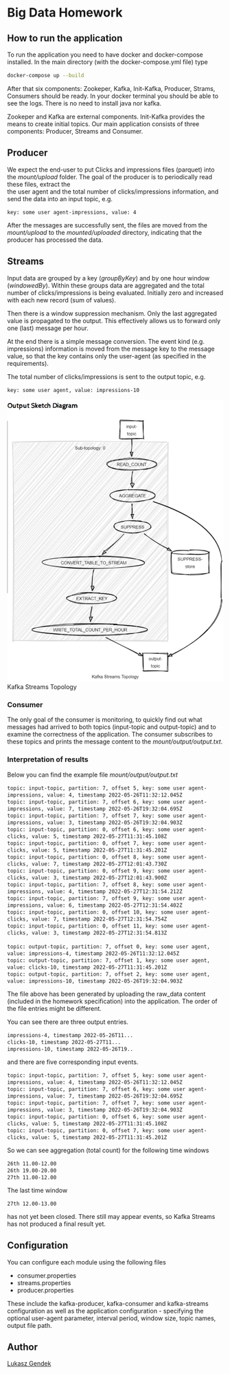 # Big Data Homework

## How to run the application

To run the application you need to have docker and docker-compose installed.
In the main directory (with the docker-compose.yml file) type

```bash
docker-compose up --build
```
After that six components: Zookeper, Kafka, Init-Kafka, Producer, Strams, Consumers should be ready. 
In your docker terminal you should be able to see the logs. There is no need to install java nor kafka. 

Zookeper and Kafka are external components. Init-Kafka provides the means to create initial topics. Our main application consists of three components: Producer, Streams and Consumer.

## Producer 
We expect the end-user to put Clicks and impressions files (parquet) into the _mount/upload_ folder. 
The goal of the producer is to periodically read these files, extract the  
the user agent and the total number of clicks/impressions information,
and send the data into an input topic, e.g.
```
key: some user agent-impressions, value: 4
```
After the messages are successfully sent, the files are moved from the _mount/upload_ to the _mounted/uploaded_ directory,
indicating that the producer has processed the data.

## Streams
Input data are grouped by a key (_groupByKey_) and by one hour window (_windowedBy_). 
Within these groups data are aggregated and the total number of clicks/impressions is being evaluated.
Initially zero and increased with each new record (sum of values).

Then there is a window suppression mechanism. Only the last aggregated value is propagated to the output. 
This effectively allows us to forward only one (last) message per hour.  

At the end there is a simple message conversion. The event kind (e.g. impressions) information is moved from the message 
key to the message value,
so that the key contains only the user-agent (as specified in the requirements).

The total number of clicks/impressions is sent to the output topic, e.g.
```
key: some user agent, value: impressions-10
```

![Topology](images/topology.png)
Kafka Streams Topology

### Consumer
The only goal of the consumer is monitoring, to quickly find out what messages had arrived 
to both topics (input-topic and output-topic) and to examine the correctness of the application.
The consumer subscribes to these topics and prints the message content to the _mount/output/output.txt_. 

### Interpretation of results
Below you can find the example file _mount/output/output.txt_

```
topic: input-topic, partition: 7, offset 5, key: some user agent-impressions, value: 4, timestamp 2022-05-26T11:32:12.045Z
topic: input-topic, partition: 7, offset 6, key: some user agent-impressions, value: 7, timestamp 2022-05-26T19:32:04.695Z
topic: input-topic, partition: 7, offset 7, key: some user agent-impressions, value: 3, timestamp 2022-05-26T19:32:04.903Z
topic: input-topic, partition: 0, offset 6, key: some user agent-clicks, value: 5, timestamp 2022-05-27T11:31:45.108Z
topic: input-topic, partition: 0, offset 7, key: some user agent-clicks, value: 5, timestamp 2022-05-27T11:31:45.201Z
topic: input-topic, partition: 0, offset 8, key: some user agent-clicks, value: 7, timestamp 2022-05-27T12:01:43.730Z
topic: input-topic, partition: 0, offset 9, key: some user agent-clicks, value: 3, timestamp 2022-05-27T12:01:43.900Z
topic: input-topic, partition: 7, offset 8, key: some user agent-impressions, value: 4, timestamp 2022-05-27T12:31:54.212Z
topic: input-topic, partition: 7, offset 9, key: some user agent-impressions, value: 6, timestamp 2022-05-27T12:31:54.402Z
topic: input-topic, partition: 0, offset 10, key: some user agent-clicks, value: 7, timestamp 2022-05-27T12:31:54.754Z
topic: input-topic, partition: 0, offset 11, key: some user agent-clicks, value: 3, timestamp 2022-05-27T12:31:54.813Z

topic: output-topic, partition: 7, offset 0, key: some user agent, value: impressions-4, timestamp 2022-05-26T11:32:12.045Z
topic: output-topic, partition: 7, offset 1, key: some user agent, value: clicks-10, timestamp 2022-05-27T11:31:45.201Z
topic: output-topic, partition: 7, offset 2, key: some user agent, value: impressions-10, timestamp 2022-05-26T19:32:04.903Z
```

The file above has been generated by uploading the raw_data content (included in the homework specification) into the application.
The order of the file entries might be different.

You can see there are three output entries.
```
impressions-4, timestamp 2022-05-26T11...
clicks-10, timestamp 2022-05-27T11...
impressions-10, timestamp 2022-05-26T19..
```
and there are five corresponding input events.

```
topic: input-topic, partition: 7, offset 5, key: some user agent-impressions, value: 4, timestamp 2022-05-26T11:32:12.045Z
topic: input-topic, partition: 7, offset 6, key: some user agent-impressions, value: 7, timestamp 2022-05-26T19:32:04.695Z
topic: input-topic, partition: 7, offset 7, key: some user agent-impressions, value: 3, timestamp 2022-05-26T19:32:04.903Z
topic: input-topic, partition: 0, offset 6, key: some user agent-clicks, value: 5, timestamp 2022-05-27T11:31:45.108Z
topic: input-topic, partition: 0, offset 7, key: some user agent-clicks, value: 5, timestamp 2022-05-27T11:31:45.201Z
```
So we can see aggregation (total count) for the following time windows
```
26th 11.00-12.00 
26th 19.00-20.00 
27th 11.00-12.00
```
The last time window 
```
27th 12.00-13.00 
```
has not yet been closed. There still may appear events, so Kafka Streams has not produced a final result yet.

## Configuration

You can configure each module using the following files
- consumer.properties
- streams.properties
- producer.properties

These include the kafka-producer, kafka-consumer and kafka-streams configuration as well as the application configuration -
specifying the optional user-agent parameter, interval period, window size, topic names, output file path. 

## Author
[Lukasz Gendek](https://www.linkedin.com/in/%C5%82ukasz-gendek-0ba3b0a/)
